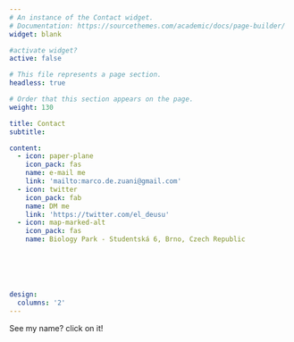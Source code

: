 ```yaml
---
# An instance of the Contact widget.
# Documentation: https://sourcethemes.com/academic/docs/page-builder/
widget: blank

#activate widget?
active: false

# This file represents a page section.
headless: true

# Order that this section appears on the page.
weight: 130

title: Contact
subtitle:

content:
  - icon: paper-plane
    icon_pack: fas
    name: e-mail me
    link: 'mailto:marco.de.zuani@gmail.com'
  - icon: twitter
    icon_pack: fab
    name: DM me
    link: 'https://twitter.com/el_deusu'
  - icon: map-marked-alt
    icon_pack: fas
    name: Biology Park - Studentská 6, Brno, Czech Republic






design:
  columns: '2'
---
```


See my name? click on it!
